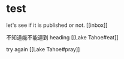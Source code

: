# test

let's see if it is published or not.
[[inbox]]

不知道能不能連到 heading [[Lake Tahoe#eat]]

try again [[Lake Tahoe#pray]]